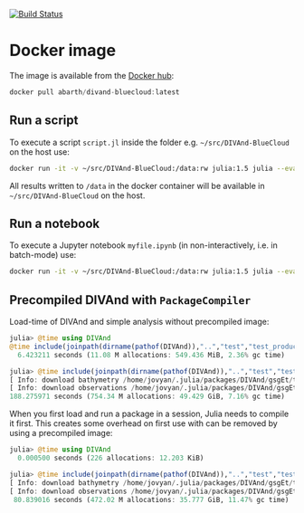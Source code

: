 [![Build Status](https://travis-ci.org/gher-ulg/DIVAnd-BlueCloud.svg?branch=master)](https://travis-ci.org/gher-ulg/DIVAnd-BlueCloud)

# Docker image

The image is available from the [Docker hub](https://hub.docker.com/repository/docker/abarth/divand-bluecloud):

```julia
docker pull abarth/divand-bluecloud:latest
```

## Run a script

To execute a script `script.jl` inside the folder e.g. `~/src/DIVAnd-BlueCloud` on the host use:

```bash
docker run -it -v ~/src/DIVAnd-BlueCloud:/data:rw julia:1.5 julia --eval 'include("/data/script.jl")'
```

All results written to `/data` in the docker container will be available in `~/src/DIVAnd-BlueCloud` on the host.

## Run a notebook

To execute a Jupyter notebook `myfile.ipynb` (in non-interactively, i.e. in batch-mode) use:

```bash
docker run -it -v ~/src/DIVAnd-BlueCloud:/data:rw julia:1.5 julia --eval 'using NBInclude; @nbinclude("myfile.ipynb")'
```


## Precompiled DIVAnd with `PackageCompiler`


Load-time of DIVAnd and simple analysis without precompiled image:

```julia
julia> @time using DIVAnd
@time include(joinpath(dirname(pathof(DIVAnd)),"..","test","test_product.jl"))
  6.423211 seconds (11.08 M allocations: 549.436 MiB, 2.36% gc time)

julia> @time include(joinpath(dirname(pathof(DIVAnd)),"..","test","test_product.jl"))
[ Info: download bathymetry /home/jovyan/.julia/packages/DIVAnd/gsgEt/test/../../DIVAnd-example-data/Global/Bathymetry/gebco_30sec_16.nc
[ Info: download observations /home/jovyan/.julia/packages/DIVAnd/gsgEt/test/../../DIVAnd-example-data/Provencal/WOD-Salinity.nc
188.275971 seconds (754.34 M allocations: 49.429 GiB, 7.16% gc time)
```

When you first load and run a package in a session, Julia needs to compile it first. This creates some overhead on first use with can be removed by using a precompiled image:


```julia
julia> @time using DIVAnd
  0.000500 seconds (226 allocations: 12.203 KiB)

julia> @time include(joinpath(dirname(pathof(DIVAnd)),"..","test","test_product.jl"))
[ Info: download bathymetry /home/jovyan/.julia/packages/DIVAnd/gsgEt/test/../../DIVAnd-example-data/Global/Bathymetry/gebco_30sec_16.nc
[ Info: download observations /home/jovyan/.julia/packages/DIVAnd/gsgEt/test/../../DIVAnd-example-data/Provencal/WOD-Salinity.nc
 80.839016 seconds (472.02 M allocations: 35.777 GiB, 11.47% gc time)
```
